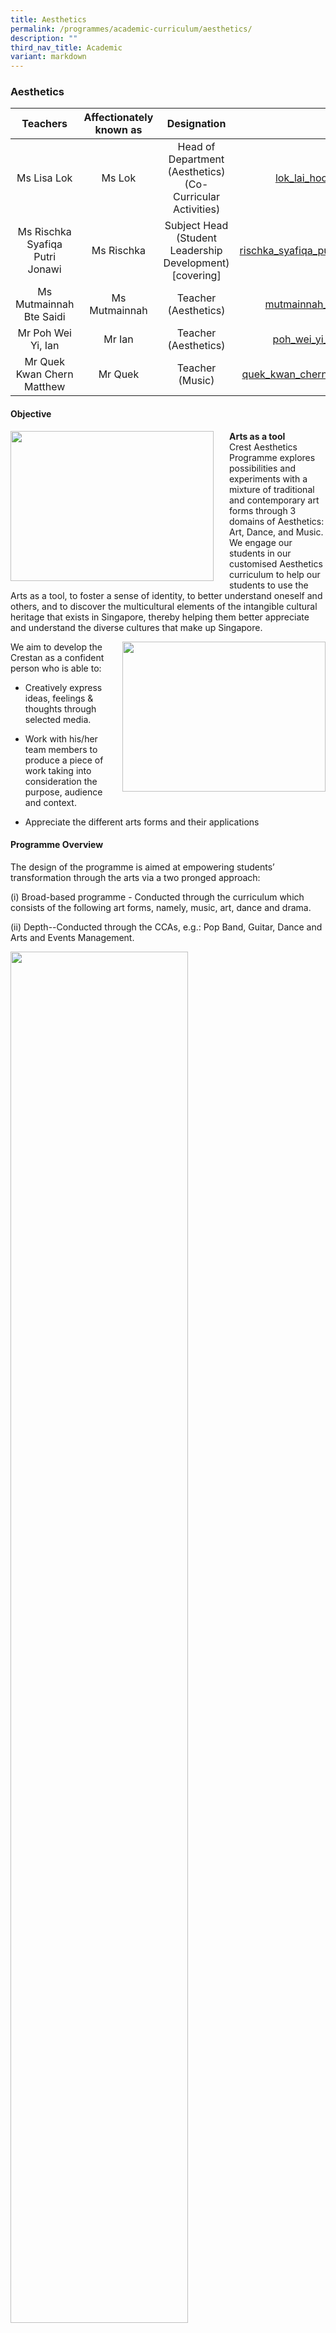 ```yaml
---
title: Aesthetics
permalink: /programmes/academic-curriculum/aesthetics/
description: ""
third_nav_title: Academic
variant: markdown
---
```

### Aesthetics

| Teachers | Affectionately known as | Designation | Email |
|:---:|:---:|:---:|:---:|
| Ms Lisa Lok | Ms Lok | Head of Department (Aesthetics)<br>(Co-Curricular Activities) | [lok\_lai\_hoong@schools.gov.sg](mailto:lok_lai_hoong@schools.gov.sg) |
| Ms Rischka Syafiqa Putri Jonawi | Ms Rischka | Subject Head (Student Leadership Development) [covering] | [rischka\_syafiqa\_putri\_jonawi@schools.gov.sg](mailto:rischka_syafiqa_putri_jonawi@schools.gov.sg) |
| Ms Mutmainnah Bte Saidi | Ms Mutmainnah | Teacher (Aesthetics) | [mutmainnah\_saidi@schools.gov.sg](mailto:mutmainnah_saidi@schools.gov.sg) |
| Mr Poh Wei Yi, Ian | Mr Ian | Teacher (Aesthetics) | [poh\_wei\_yi\_ian@schools.gov.sg](mailto:poh_wei_yi_ian@schools.gov.sg) |
| Mr Quek Kwan Chern Matthew | Mr Quek | Teacher (Music) | [quek\_kwan\_chern\_matthew@schools.gov.sg](mailto:quek_kwan_chern_matthew@schools.gov.sg) |

#### Objective

<img src="/images/art1.jpg" style="width:325px;height:240px;margin-right:25px;" align="left">**Arts as a tool**<br>Crest Aesthetics Programme explores possibilities and experiments with a mixture of traditional and contemporary art forms through 3 domains of Aesthetics: Art, Dance, and Music. We engage our students in our customised Aesthetics curriculum to help our students to use the Arts as a tool, to foster a sense of identity, to better understand oneself and others, and to discover the multicultural elements of the intangible cultural heritage that exists in Singapore, thereby helping them better appreciate and understand the diverse cultures that make up Singapore.


<img src="/images/aes2.jpg" style="width:325px;height:240px;margin-left:25px;" align="right">We aim to develop the Crestan as a confident person who is able to:  

* Creatively express ideas, feelings &amp; thoughts through selected media. 
    
* Work with his/her team members to produce a piece of work taking into consideration the purpose, audience and context.
* Appreciate the different arts forms and their applications

#### Programme Overview

The design of the programme is aimed at empowering students’ transformation through the arts via a two pronged approach:

(i) Broad-based programme - Conducted through the curriculum which consists of the following art forms, namely, music, art, dance and drama.

(ii) Depth--Conducted through the CCAs, e.g.: Pop Band, Guitar, Dance and Arts and Events Management.

<img src="/images/aes3.jpg" style="width:75%">

This two pronged approach is designed with four components as emphasis (EPIC) in the Crest Arts:  

**(E) Expression of Self**: An important aspect of Crest Arts programme is to encourage students to express their ideas and feelings thoughtfully through the creation of a performance or art piece.

**(P) Processes &amp; Skills**:&nbsp;Through the arts, we hope to facilitate development of students’ ability to understand and put in place work processes and skills, such as organizing, prioritizing and planning.

**(I) Inventive thinking**: The design of the Crest Arts programme includes inculcating creative thinking in students to think of out of the box solutions.

**(C) Connecting with others**:&nbsp;&nbsp;The programme is also crafted in such a way to instill a sense of awareness and sensitivity to their audience in the process of developing an end product. Moreover, given many of the students’ art works are publicized to the community through events, the Crest art department has fostered a relationship with members of the public through the artworks.

Our signature programmes are (i) Body Movement and Dance Programme, (ii) Sec One Level-wide Art Programme, (iii) Masterclass for various arts CCAs and (iv) Learning journeys to arts venues and / or arts institution. All these are conducted to enrich the students’ experience of the arts

#### Strengthening 3R through Engagement in Art and Aesthetics

* **Lower Secondary Crest Art (Secondary 1 and 2)**

Crest Art experiments with a mixture of conventional and unconventional mediums (coasters, paper bags, caps, canvas and masks) to engage the students in colours and design concepts. The purpose is to let the students find art making meaningful, discover and have a deeper understanding of their own cultural heritage, and provide them with an authentic learning experience so that they can use or wear the art that they have created and at the same time, contribute back to the school.

The personalisation of art pieces motivate students to do well when all completed artworks are exhibited around the school. Incorporating such authentic tasks leads to meaningful outcomes as it boosts students’ self-worth and gives them an added motivation to ensure that their works are well done.&nbsp;One good example is the Imagine! Series, which are modules that culminate into collective art pieces being exhibited around the school compound, making the school campus an art gallery.

Another example is the Artists’ Expression&nbsp;where the ‘Show and Tell’ component provides an oral presentation platform for every student to articulate why they like their own creation or their friend’s artwork. These provide a composite learning experience for the students to grow in character, interpersonal relationships and art techniques.

* &nbsp;&nbsp;**Crest Body Movement and Dance Programme (Secondary 1)**

This dance programme provides an opportunity for every class to put up a showcase (dance performance and competition) during school assembly. Besides bonding the class, it also creates an opportunity for all students to have an appreciation of movement and dance, including understanding the types of body movement, work on their motor coordination and skills. This brings about creativity, imagination and visualisation, and builds on the school values of Resilience, Excellence and Teamwork.

* **Art Elective Programme (Secondary 3)**

In the Secondary 3 Art Elective Programme, a broad range of 2D/3D mediums and performing arts are offered to them. Students get to choose modules such as:

* iDesign

* Let’s Go Local

* Diabolo/Photography Composition

* Sick Beatz

* &nbsp;Print

where they take on the role of product designers to create 2D/3D products that promote the local food culture and their heritage, use photography skills to create their own series of motivational posters and postcards, make their own music using Garage Band and try out Diabolo as a performing art form. In all the modules, the students learn some design principles to create artworks that are functional, useful, have retail value and can also serve as corporate gifts for the school.

#### Sec One Crest Masks Projects:

<img src="/images/aes4.jpg" style="width:325px;height:240px;margin-right:25px;" align="left">The Sec One and Sec Two cohorts created a series of beautiful masks prints in the #Sgunited &amp; #Peranakan ICREST series. The mask designs encapsulate our school’s values and our nation’s story of unity and resilience. The project instilled in our students the concept of authentic learning in Crest and that Arts can be used as a functioning tool to make a difference in their community. These masks will be presented to their Crest teachers, their Primary school staff, our partner school and for publicity efforts during the Crest Immersion and Open House as well.

#### Sec One Level-wide Art Programme

<img src="/images/aes5.jpg" style="width:275px;height:325px;margin-right:25px;" align="left">The level-wide programme provides the Sec One students the opportunity to have a collective theme-based learning in a group setting. They will be exposed to a wide range of art mediums. This shared learning experience of making art for the school to spruce up the school learning environment helps to create a sense of belonging for them. The completed artwork will give them a sense of pride and a shared learning experience. &nbsp;

#### Sec Two Level-wide Gratitude Card Projects:

<img src="/images/aes6.jpg" style="width:325px;height:240px;margin-right:25px;" align="left">The Sec Two cohort embarked on a series of community projects during their Visual Arts curriculum lessons. They wrote encouraging and heart-warming messages to the essential workers around our neighbourhood to show the little support they could render to them during this Covid-19 period. The Gratitude Cards were personally handed over to the various organisations and attended by Min Grace Fu. These personalised Gratitude Cards were forwarded to:&nbsp;

1.&nbsp;&nbsp;&nbsp;&nbsp;&nbsp;Ng Teng Fong General Hospital Healthcare workers&nbsp;

2.&nbsp;&nbsp;&nbsp;&nbsp;&nbsp;13 Yuhua PHPC Clinics&nbsp;

3.&nbsp;&nbsp;&nbsp;&nbsp;&nbsp;Yuhua Town Council cleaners.

#### Customised Gratitude Cards for School-wide Gratitude Card Project:

<img src="/images/aes7.jpg" style="width:275px;height:325px;margin-right:25px;" align="left">A series of customised Crest Gratitude Cards were created by our student Illustrator Madeline Peh (2-2). These cards were distributed to the entire school during CCE periods for all students to pen down their thoughts and feelings of gratitude. It served as an avenue for our students to reflect and forward their care and concern to the people who have cared for them, including Crest teachers and school support staff during this Covid-19 pandemic period. Crestans had the opportunity to show the school value of Care to the people around them.  

<img src="/images/aes8.png" style="width:65%">

#### Dance

<img src="/images/aes9.jpg" style="width:425px;height:240px;margin-right:25px;" align="left">The Performing Arts (Dance) curriculum, leverages on music, movement, imagination and fun to facilitate learning in a safe and controlled learning space. Through the intricately designed and conscious delivery of the curriculum, the students’ body movements become pivotal in shaping their cognitive, social, affective and emotional development of the high needs students.